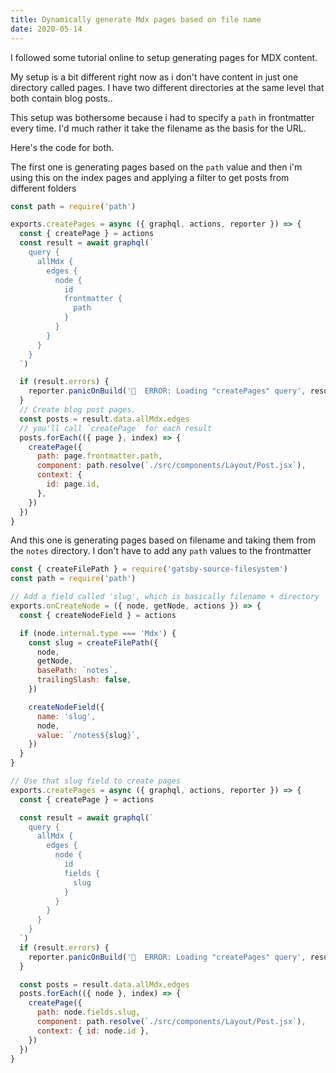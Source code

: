 ```yaml
---
title: Dynamically generate Mdx pages based on file name
date: 2020-05-14
---
```


I followed some tutorial online to setup generating pages for MDX content.

My setup is a bit different right now as i don't have content in just one directory called pages. I have two different directories at the same level that both contain blog posts..

This setup was bothersome because i had to specify a `path` in frontmatter every time. I'd much rather it take the filename as the basis for the URL.

Here's the code for both.

The first one is generating pages based on the `path` value and then i'm using this on the index pages and applying a filter to get posts from different folders

```jsx
const path = require('path')

exports.createPages = async ({ graphql, actions, reporter }) => {
  const { createPage } = actions
  const result = await graphql(`
    query {
      allMdx {
        edges {
          node {
            id
            frontmatter {
              path
            }
          }
        }
      }
    }
  `)

  if (result.errors) {
    reporter.panicOnBuild('🚨  ERROR: Loading "createPages" query', result.errors)
  }
  // Create blog post pages.
  const posts = result.data.allMdx.edges
  // you'll call `createPage` for each result
  posts.forEach(({ page }, index) => {
    createPage({
      path: page.frontmatter.path,
      component: path.resolve(`./src/components/Layout/Post.jsx`),
      context: {
        id: page.id,
      },
    })
  })
}
```

And this one is generating pages based on filename and taking them from the `notes` directory. I don't have to add any `path` values to the frontmatter

```jsx
const { createFilePath } = require('gatsby-source-filesystem')
const path = require('path')

// Add a field called 'slug', which is basically filename + directory
exports.onCreateNode = ({ node, getNode, actions }) => {
  const { createNodeField } = actions

  if (node.internal.type === 'Mdx') {
    const slug = createFilePath({
      node,
      getNode,
      basePath: `notes`,
      trailingSlash: false,
    })

    createNodeField({
      name: 'slug',
      node,
      value: `/notes${slug}`,
    })
  }
}

// Use that slug field to create pages
exports.createPages = async ({ graphql, actions, reporter }) => {
  const { createPage } = actions

  const result = await graphql(`
    query {
      allMdx {
        edges {
          node {
            id
            fields {
              slug
            }
          }
        }
      }
    }
  `)
  if (result.errors) {
    reporter.panicOnBuild('🚨  ERROR: Loading "createPages" query', result.errors)
  }

  const posts = result.data.allMdx.edges
  posts.forEach(({ node }, index) => {
    createPage({
      path: node.fields.slug,
      component: path.resolve(`./src/components/Layout/Post.jsx`),
      context: { id: node.id },
    })
  })
}
```
